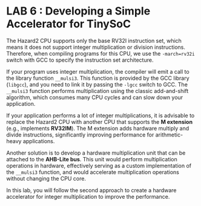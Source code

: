 # LAB 6 : Developing a Simple Accelerator for TinySoC

The Hazard2 CPU supports only the base RV32I instruction set, which means it does not support integer multiplication or division instructions. Therefore, when compiling programs for this CPU, we use the `-march=rv32i` switch with GCC to specify the instruction set architecture.

If your program uses integer multiplication, the compiler will emit a call to the library function `__mulsi3`. This function is provided by the GCC library (`libgcc`), and you need to link it by passing the `-lgcc` switch to GCC. The `__mulsi3` function performs multiplication using the classic add-and-shift algorithm, which consumes many CPU cycles and can slow down your application.

If your application performs a lot of integer multiplications, it is advisable to replace the Hazard2 CPU with another CPU that supports the **M extension** (e.g., implements **RV32IM**). The M extension adds hardware multiply and divide instructions, significantly improving performance for arithmetic-heavy applications.

Another solution is to develop a hardware multiplication unit that can be attached to the **AHB-Lite bus**. This unit would perform multiplication operations in hardware, effectively serving as a custom implementation of the `__mulsi3` function, and would accelerate multiplication operations without changing the CPU core.

In this lab, you will follow the second approach to create a hardware accelerator for integer multiplication to improve the performance.